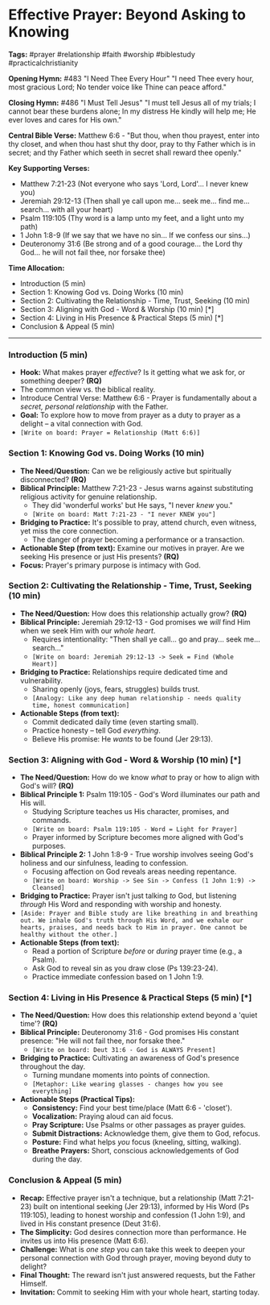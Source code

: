 # Effective Prayer: Beyond Asking to Knowing

**Tags:** #prayer #relationship #faith #worship #biblestudy
#practicalchristianity

**Opening Hymn:** #483 "I Need Thee Every Hour" "I need Thee every hour, most
gracious Lord; No tender voice like Thine can peace afford."

**Closing Hymn:** #486 "I Must Tell Jesus" "I must tell Jesus all of my trials;
I cannot bear these burdens alone; In my distress He kindly will help me; He
ever loves and cares for His own."

**Central Bible Verse:** Matthew 6:6 - "But thou, when thou prayest, enter into
thy closet, and when thou hast shut thy door, pray to thy Father which is in
secret; and thy Father which seeth in secret shall reward thee openly."

**Key Supporting Verses:**

- Matthew 7:21-23 (Not everyone who says 'Lord, Lord'... I never knew you)
- Jeremiah 29:12-13 (Then shall ye call upon me... seek me... find me...
  search... with all your heart)
- Psalm 119:105 (Thy word is a lamp unto my feet, and a light unto my path)
- 1 John 1:8-9 (If we say that we have no sin... If we confess our sins...)
- Deuteronomy 31:6 (Be strong and of a good courage... the Lord thy God... he
  will not fail thee, nor forsake thee)

**Time Allocation:**

- Introduction (5 min)
- Section 1: Knowing God vs. Doing Works (10 min)
- Section 2: Cultivating the Relationship - Time, Trust, Seeking (10 min)
- Section 3: Aligning with God - Word & Worship (10 min) [*]
- Section 4: Living in His Presence & Practical Steps (5 min) [*]
- Conclusion & Appeal (5 min)

---

### Introduction (5 min)

- **Hook:** What makes prayer _effective_? Is it getting what we ask for, or
  something deeper? **(RQ)**
- The common view vs. the biblical reality.
- Introduce Central Verse: Matthew 6:6 - Prayer is fundamentally about a
  _secret, personal relationship_ with the Father.
- **Goal:** To explore how to move from prayer as a duty to prayer as a delight
  – a vital connection with God.
- `[Write on board: Prayer = Relationship (Matt 6:6)]`

### Section 1: Knowing God vs. Doing Works (10 min)

- **The Need/Question:** Can we be religiously active but spiritually
  disconnected? **(RQ)**
- **Biblical Principle:** Matthew 7:21-23 - Jesus warns against substituting
  religious activity for genuine relationship.
  - They did 'wonderful works' but He says, "I never _knew_ you."
  - `[Write on board: Matt 7:21-23 - "I never KNEW you"]`
- **Bridging to Practice:** It's possible to pray, attend church, even witness,
  yet miss the core connection.
  - The danger of prayer becoming a performance or a transaction.
- **Actionable Step (from text):** Examine our motives in prayer. Are we seeking
  His presence or just His presents? **(RQ)**
- **Focus:** Prayer's primary purpose is intimacy with God.

### Section 2: Cultivating the Relationship - Time, Trust, Seeking (10 min)

- **The Need/Question:** How does this relationship actually grow? **(RQ)**
- **Biblical Principle:** Jeremiah 29:12-13 - God promises we _will_ find Him
  when we seek Him with our _whole heart_.
  - Requires intentionality: "Then shall ye call... go and pray... seek me...
    search..."
  - `[Write on board: Jeremiah 29:12-13 -> Seek = Find (Whole Heart)]`
- **Bridging to Practice:** Relationships require dedicated time and
  vulnerability.
  - Sharing openly (joys, fears, struggles) builds trust.
  - `[Analogy: Like any deep human relationship - needs quality time, honest communication]`
- **Actionable Steps (from text):**
  - Commit dedicated daily time (even starting small).
  - Practice honesty – tell God _everything_.
  - Believe His promise: He _wants_ to be found (Jer 29:13).

### Section 3: Aligning with God - Word & Worship (10 min) [*]

- **The Need/Question:** How do we know _what_ to pray or how to align with
  God's will? **(RQ)**
- **Biblical Principle 1:** Psalm 119:105 - God's Word illuminates our path and
  His will.
  - Studying Scripture teaches us His character, promises, and commands.
  - `[Write on board: Psalm 119:105 - Word = Light for Prayer]`
  - Prayer informed by Scripture becomes more aligned with God's purposes.
- **Biblical Principle 2:** 1 John 1:8-9 - True worship involves seeing God's
  holiness and our sinfulness, leading to confession.
  - Focusing affection on God reveals areas needing repentance.
  - `[Write on board: Worship -> See Sin -> Confess (1 John 1:9) -> Cleansed]`
- **Bridging to Practice:** Prayer isn't just talking _to_ God, but listening
  _through_ His Word and responding with worship and honesty.
- `[Aside: Prayer and Bible study are like breathing in and breathing out. We inhale God's truth through His Word, and we exhale our hearts, praises, and needs back to Him in prayer. One cannot be healthy without the other.]`
- **Actionable Steps (from text):**
  - Read a portion of Scripture _before_ or _during_ prayer time (e.g., a
    Psalm).
  - Ask God to reveal sin as you draw close (Ps 139:23-24).
  - Practice immediate confession based on 1 John 1:9.

### Section 4: Living in His Presence & Practical Steps (5 min) [*]

- **The Need/Question:** How does this relationship extend beyond a 'quiet
  time'? **(RQ)**
- **Biblical Principle:** Deuteronomy 31:6 - God promises His constant presence:
  "He will not fail thee, nor forsake thee."
  - `[Write on board: Deut 31:6 - God is ALWAYS Present]`
- **Bridging to Practice:** Cultivating an awareness of God's presence
  throughout the day.
  - Turning mundane moments into points of connection.
  - `[Metaphor: Like wearing glasses - changes how you see everything]`
- **Actionable Steps (Practical Tips):**
  - **Consistency:** Find your best time/place (Matt 6:6 - 'closet').
  - **Vocalization:** Praying aloud can aid focus.
  - **Pray Scripture:** Use Psalms or other passages as prayer guides.
  - **Submit Distractions:** Acknowledge them, give them to God, refocus.
  - **Posture:** Find what helps _you_ focus (kneeling, sitting, walking).
  - **Breathe Prayers:** Short, conscious acknowledgements of God during the
    day.

### Conclusion & Appeal (5 min)

- **Recap:** Effective prayer isn't a technique, but a relationship (Matt
  7:21-23) built on intentional seeking (Jer 29:13), informed by His Word (Ps
  119:105), leading to honest worship and confession (1 John 1:9), and lived in
  His constant presence (Deut 31:6).
- **The Simplicity:** God desires connection more than performance. He invites
  us into His presence (Matt 6:6).
- **Challenge:** What is _one step_ you can take this week to deepen your
  personal connection with God through prayer, moving beyond duty to delight?
- **Final Thought:** The reward isn't just answered requests, but the Father
  Himself.
- **Invitation:** Commit to seeking Him with your whole heart, starting today.
